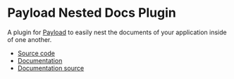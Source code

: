 # Payload Nested Docs Plugin

A plugin for [Payload](https://github.com/mzinga-io/mzinga-core) to easily nest the documents of your application inside of one another.

- [Source code](https://github.com/mzinga-io/mzinga-core/tree/main/packages/plugin-nested-docs)
- [Documentation](https://mzinga.io/docs/plugins/nested-docs)
- [Documentation source](https://github.com/mzinga-io/mzinga-core/tree/main/docs/plugins/nested-docs.mdx)
